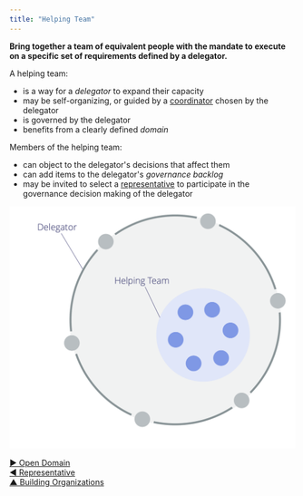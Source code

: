 ```yaml
---
title: "Helping Team"
---
```



**Bring together a team of equivalent people with the mandate to execute on a specific set of requirements defined by a delegator.**

A helping team:

-   is a way for a <dfn data-info="Delegator: An individual or group delegating a domain to other(s) to be accountable for.">delegator</dfn> to expand their capacity
-   may be self-organizing, or guided by a [coordinator](coordinator.html) chosen by the delegator
-   is governed by the delegator
-   benefits from a clearly defined <dfn data-info="Domain: A distinct area of influence, activity and decision making within an organization.">domain</dfn>

Members of the helping team:

-   can object to the delegator's decisions that affect them
-   can add items to the delegator's <dfn data-info="Governance Backlog: A visible, prioritized list of items (drivers) that are related to governing a domain and require attention.">governance backlog</dfn>
-   may be invited to select a [representative](representative.html) to participate in the governance decision making of the delegator

![Helping Team](img/structural-patterns/helping-team.png)


[&#9654; Open Domain](open-domain.html)<br/>[&#9664; Representative](representative.html)<br/>[&#9650; Building Organizations](building-organizations.html)

